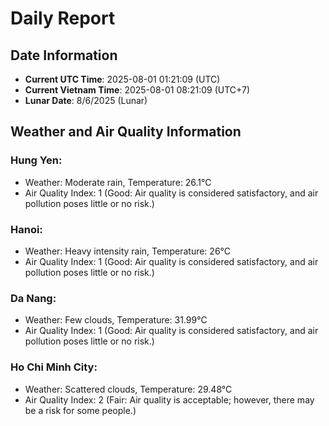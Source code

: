 # Daily Report
## Date Information
- **Current UTC Time**: 2025-08-01 01:21:09 (UTC)
- **Current Vietnam Time**: 2025-08-01 08:21:09 (UTC+7)
- **Lunar Date**: 8/6/2025 (Lunar)

## Weather and Air Quality Information

### Hung Yen:
- Weather: Moderate rain, Temperature: 26.1°C
- Air Quality Index: 1 (Good: Air quality is considered satisfactory, and air pollution poses little or no risk.)

### Hanoi:
- Weather: Heavy intensity rain, Temperature: 26°C
- Air Quality Index: 1 (Good: Air quality is considered satisfactory, and air pollution poses little or no risk.)

### Da Nang:
- Weather: Few clouds, Temperature: 31.99°C
- Air Quality Index: 1 (Good: Air quality is considered satisfactory, and air pollution poses little or no risk.)

### Ho Chi Minh City:
- Weather: Scattered clouds, Temperature: 29.48°C
- Air Quality Index: 2 (Fair: Air quality is acceptable; however, there may be a risk for some people.)

